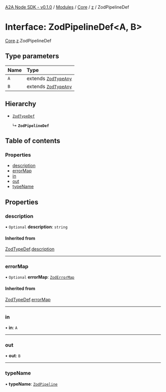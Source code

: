 [A2A Node SDK - v0.1.0](../README.md) / [Modules](../modules.md) / [Core](../modules/Core.md) / [z](../modules/Core.z.md) / ZodPipelineDef

# Interface: ZodPipelineDef\<A, B\>

[Core](../modules/Core.md).[z](../modules/Core.z.md).ZodPipelineDef

## Type parameters

| Name | Type |
| :------ | :------ |
| `A` | extends [`ZodTypeAny`](../modules/Core.z.md#zodtypeany) |
| `B` | extends [`ZodTypeAny`](../modules/Core.z.md#zodtypeany) |

## Hierarchy

- [`ZodTypeDef`](Core.z.ZodTypeDef.md)

  ↳ **`ZodPipelineDef`**

## Table of contents

### Properties

- [description](Core.z.ZodPipelineDef.md#description)
- [errorMap](Core.z.ZodPipelineDef.md#errormap)
- [in](Core.z.ZodPipelineDef.md#in)
- [out](Core.z.ZodPipelineDef.md#out)
- [typeName](Core.z.ZodPipelineDef.md#typename)

## Properties

### description

• `Optional` **description**: `string`

#### Inherited from

[ZodTypeDef](Core.z.ZodTypeDef.md).[description](Core.z.ZodTypeDef.md#description)

___

### errorMap

• `Optional` **errorMap**: [`ZodErrorMap`](../modules/Core.z.md#zoderrormap)

#### Inherited from

[ZodTypeDef](Core.z.ZodTypeDef.md).[errorMap](Core.z.ZodTypeDef.md#errormap)

___

### in

• **in**: `A`

___

### out

• **out**: `B`

___

### typeName

• **typeName**: [`ZodPipeline`](../enums/Core.z.ZodFirstPartyTypeKind.md#zodpipeline)

